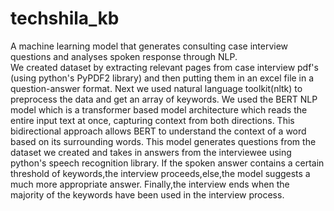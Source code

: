 # techshila_kb
A machine learning model that generates consulting case interview questions and analyses spoken response through NLP.  
We created dataset by extracting relevant pages from case interview pdf's (using python's PyPDF2 library) and then putting them in an excel file in a question-answer format.
Next we used natural language toolkit(nltk) to preprocess the data and get an array of keywords.
We used the BERT NLP model which is a transformer based model architecture  which reads the entire input text at once, capturing context from both directions. This bidirectional approach allows BERT to understand the context of a word based on its surrounding words. 
This model generates questions from the dataset we created and takes in answers from the interviewee using python's speech recognition library.
If the spoken answer contains a certain threshold of keywords,the interview proceeds,else,the model suggests a much more appropriate answer.
Finally,the interview ends when the majority of the keywords have been used in the interview process.
